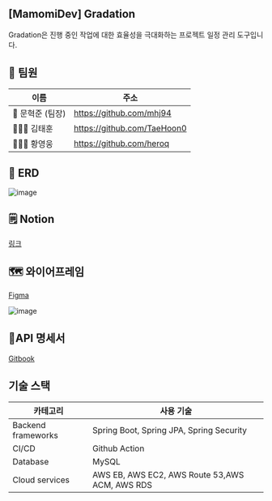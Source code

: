 ## [MamomiDev] Gradation
Gradation은 진행 중인 작업에 대한 효율성을 극대화하는 프로젝트 일정 관리 도구입니다.

## 👥 팀원
| 이름          | 주소                          |
|-------------|-----------------------------|
| 👑 문혁준 (팀장) | https://github.com/mhj94    |
| 🧑🏻‍💻 김태훈 | https://github.com/TaeHoon0 |
| 🧑🏻‍💻 황영웅 | https://github.com/heroq    | 

## 📃 ERD
![image](https://github.com/mamomidev/gradation/assets/96118954/705be1cf-ba16-414b-9182-d4621d947b9d)

## 🗒️ Notion
[링크](https://tremendous-bottle-a9d.notion.site/986bff1b680f44b49e5b46bf099e3577?pvs=4)

## 🗺️ 와이어프레임
[Figma](https://www.figma.com/file/39KOzGKLfvaSE7mq72SKoH/%EB%8B%A4%EC%97%86%EB%8B%A4%EC%95%84-(Community)?type=design&node-id=0%3A1&mode=design&t=VZuC6lHRDbGLD0JA-1)

![image](https://github.com/mamomidev/gradation/assets/96118954/516237d1-2aeb-4285-a66a-913d42b3fa00)

## 📌API 명세서
[Gitbook](https://hhero.gitbook.io/hh99-semi-project/)

## 기술 스택

| 카테고리             | 사용 기술                                                                                               |
|--------------------|-----------------------------------------------------------------------------------------------------|
| Backend frameworks | Spring Boot, Spring JPA, Spring Security                                                            |
| CI/CD              | Github Action                                                                                       |
| Database           | MySQL                                                                                               |
| Cloud services     | AWS EB, AWS EC2, AWS Route 53,AWS ACM, AWS RDS |
